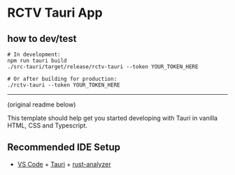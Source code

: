 # RCTV Tauri App

## how to dev/test

```
# In development:
npm run tauri build
./src-tauri/target/release/rctv-tauri --token YOUR_TOKEN_HERE

# Or after building for production:
./rctv-tauri --token YOUR_TOKEN_HERE
```

---

(original readme below)

This template should help get you started developing with Tauri in vanilla HTML, CSS and Typescript.

## Recommended IDE Setup

- [VS Code](https://code.visualstudio.com/) + [Tauri](https://marketplace.visualstudio.com/items?itemName=tauri-apps.tauri-vscode) + [rust-analyzer](https://marketplace.visualstudio.com/items?itemName=rust-lang.rust-analyzer)
